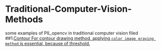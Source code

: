 # Traditional-Computer-Vision-Methods
some examples of PIL,opencv in traditional computer vision filed</br>
##1.<a href="https://github.com/mjDelta/Traditional-Computer-Vision-Methods/blob/master/contours.py">Contour
For contour drawing method, applying ```color image graying method``` is essential, because of threshold.</br>